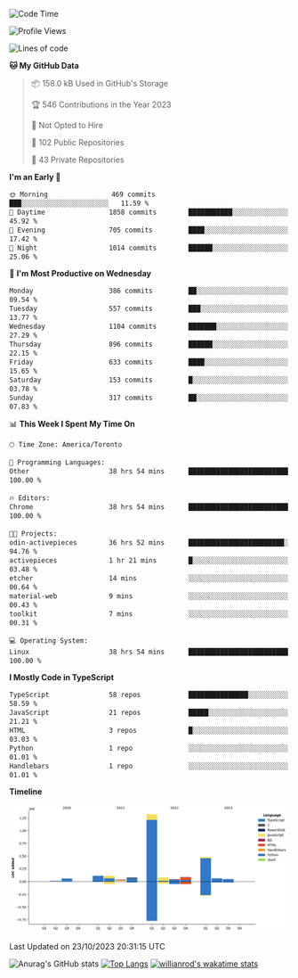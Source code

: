 <!--START_SECTION:waka-->
![Code Time](http://img.shields.io/badge/Code%20Time-789%20hrs%203%20mins-blue)

![Profile Views](http://img.shields.io/badge/Profile%20Views-0-blue)

![Lines of code](https://img.shields.io/badge/From%20Hello%20World%20I%27ve%20Written-2.5%20million%20lines%20of%20code-blue)

**🐱 My GitHub Data** 

> 📦 158.0 kB Used in GitHub's Storage 
 > 
> 🏆 546 Contributions in the Year 2023
 > 
> 🚫 Not Opted to Hire
 > 
> 📜 102 Public Repositories 
 > 
> 🔑 43 Private Repositories 
 > 
**I'm an Early 🐤** 

```text
🌞 Morning                469 commits         ███░░░░░░░░░░░░░░░░░░░░░░   11.59 % 
🌆 Daytime                1858 commits        ███████████░░░░░░░░░░░░░░   45.92 % 
🌃 Evening                705 commits         ████░░░░░░░░░░░░░░░░░░░░░   17.42 % 
🌙 Night                  1014 commits        ██████░░░░░░░░░░░░░░░░░░░   25.06 % 
```
📅 **I'm Most Productive on Wednesday** 

```text
Monday                   386 commits         ██░░░░░░░░░░░░░░░░░░░░░░░   09.54 % 
Tuesday                  557 commits         ███░░░░░░░░░░░░░░░░░░░░░░   13.77 % 
Wednesday                1104 commits        ███████░░░░░░░░░░░░░░░░░░   27.29 % 
Thursday                 896 commits         ██████░░░░░░░░░░░░░░░░░░░   22.15 % 
Friday                   633 commits         ████░░░░░░░░░░░░░░░░░░░░░   15.65 % 
Saturday                 153 commits         █░░░░░░░░░░░░░░░░░░░░░░░░   03.78 % 
Sunday                   317 commits         ██░░░░░░░░░░░░░░░░░░░░░░░   07.83 % 
```


📊 **This Week I Spent My Time On** 

```text
🕑︎ Time Zone: America/Toronto

💬 Programming Languages: 
Other                    38 hrs 54 mins      █████████████████████████   100.00 % 

🔥 Editors: 
Chrome                   38 hrs 54 mins      █████████████████████████   100.00 % 

🐱‍💻 Projects: 
odin-activepieces        36 hrs 52 mins      ████████████████████████░   94.76 % 
activepieces             1 hr 21 mins        █░░░░░░░░░░░░░░░░░░░░░░░░   03.48 % 
etcher                   14 mins             ░░░░░░░░░░░░░░░░░░░░░░░░░   00.64 % 
material-web             9 mins              ░░░░░░░░░░░░░░░░░░░░░░░░░   00.43 % 
toolkit                  7 mins              ░░░░░░░░░░░░░░░░░░░░░░░░░   00.31 % 

💻 Operating System: 
Linux                    38 hrs 54 mins      █████████████████████████   100.00 % 
```

**I Mostly Code in TypeScript** 

```text
TypeScript               58 repos            ███████████████░░░░░░░░░░   58.59 % 
JavaScript               21 repos            █████░░░░░░░░░░░░░░░░░░░░   21.21 % 
HTML                     3 repos             █░░░░░░░░░░░░░░░░░░░░░░░░   03.03 % 
Python                   1 repo              ░░░░░░░░░░░░░░░░░░░░░░░░░   01.01 % 
Handlebars               1 repo              ░░░░░░░░░░░░░░░░░░░░░░░░░   01.01 % 
```



**Timeline**

![Lines of Code chart](https://raw.githubusercontent.com/wise-introvert/wise-introvert/master/assets/bar_graph.png)


 Last Updated on 23/10/2023 20:31:15 UTC
<!--END_SECTION:waka-->

![Anurag's GitHub stats](https://github-readme-stats.vercel.app/api?username=wise-introvert&count_private=true&show_icons=true)
[![Top Langs](https://github-readme-stats.vercel.app/api/top-langs/?username=wise-introvert&langs_count=10)](https://github.com/anuraghazra/github-readme-stats)
[![willianrod's wakatime stats](https://github-readme-stats.vercel.app/api/wakatime?username=wiseintrovert)](https://github.com/anuraghazra/github-readme-stats)
